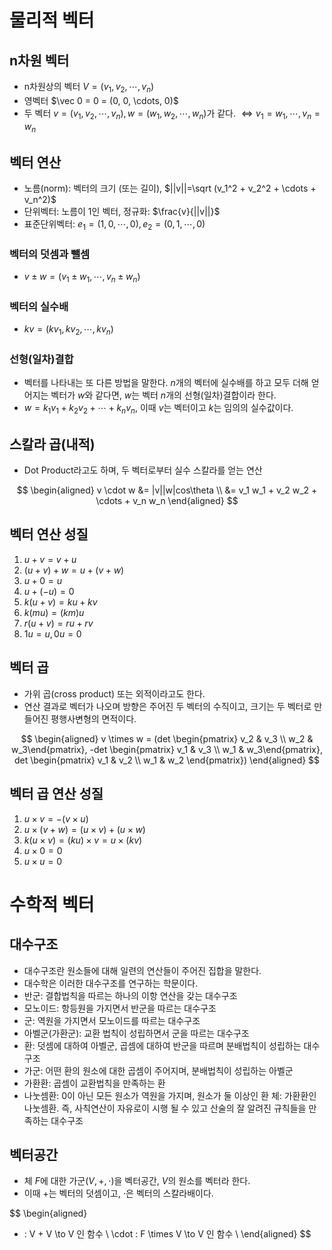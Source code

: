 # 물리적 벡터
## n차원 벡터
- n차원상의 벡터 $V=(v_1, v_2, \cdots, v_n)$
- 영벡터 $\vec 0 = 0 = (0, 0, \cdots, 0)$
- 두 벡터 $v=(v_1, v_2, \cdots, v_n), w=(w_1, w_2, \cdots, w_n)$가 같다. $\Leftrightarrow v_1=w_1, \cdots, v_n=w_n$
## 벡터 연산
- 노름(norm): 벡터의 크기 (또는 길이), $||v||=\sqrt (v_1^2 + v_2^2 + \cdots + v_n^2)$
- 단위벡터: 노름이 1인 벡터, 정규화: $\frac{v}{||v||}$
- 표준단위벡터: $e_1=(1, 0, \cdots, 0), e_2=(0, 1, \cdots, 0)$
### 벡터의 덧셈과 뺄셈
- $v \pm w = (v_1 \pm w_1, \cdots, v_n \pm w_n)$
### 벡터의 실수배
- $kv=(kv_1, kv_2, \cdots, kv_n)$
### 선형(일차)결합
- 벡터를 나타내는 또 다른 방법을 말한다. $n$개의 벡터에 실수배를 하고 모두 더해 얻어지는 벡터가 $w$와 같다면, $w$는 벡터 $n$개의 선형(일차)결합이라 한다.
- $w=k_1v_1 + k_2v_2 + \cdots + k_nv_n$, 이때 $v$는 벡터이고 $k$는 임의의 실수값이다.
## 스칼라 곱(내적)
- Dot Product라고도 하며, 두 벡터로부터 실수 스칼라를 얻는 연산

$$
\begin{aligned}
v \cdot w &= |v||w|cos\theta \\
&= v_1 w_1 + v_2 w_2 + \cdots + v_n w_n
\end{aligned}
$$

## 벡터 연산 성질
1. $u + v = v + u$
2. $(u + v) + w = u + (v + w)$
3. $u + 0 = u$
4. $u + (-u) = 0$
5. $k(u + v) = ku + kv$
6. $k(mu) = (km)u$
7. $r(u + v) = ru + rv$
8. $1u = u, 0u = 0$
## 벡터 곱
- 가위 곱(cross product) 또는 외적이라고도 한다.
- 연산 결과로 벡터가 나오며 방향은 주어진 두 벡터의 수직이고, 크기는 두 벡터로 만들어진 평행사변형의 면적이다.

$$
\begin{aligned}
v \times w = (det \begin{pmatrix} v_2 & v_3 \\
w_2 & w_3\end{pmatrix}, -det \begin{pmatrix} v_1 & v_3 \\
w_1 & w_3\end{pmatrix}, det \begin{pmatrix} v_1 & v_2 \\
w_1 & w_2 \end{pmatrix})
\end{aligned}
$$

## 벡터 곱 연산 성질
1. $u \times v = -(v \times u)$
2. $u \times (v + w) = (u \times v) + (u \times w)$
3. $k(u \times v) = (ku) \times v = u \times (kv)$
4. $u \times 0 = 0$
5. $u \times u = 0$
# 수학적 벡터
## 대수구조
- 대수구조란 원소들에 대해 일련의 연산들이 주어진 집합을 말한다.
- 대수학은 이러한 대수구조를 연구하는 학문이다.
- 반군: 결합법칙을 따르는 하나의 이항 연산을 갖는 대수구조
- 모노이드: 항등원을 가지면서 반군을 따르는 대수구조
- 군: 역원을 가지면서 모노이드를 따르는 대수구조
- 아벨군(가환군): 교환 법칙이 성립하면서 군을 따르는 대수구조
- 환: 덧셈에 대하여 아벨군, 곱셈에 대하여 반군을 따르며 분배법칙이 성립하는 대수구조
- 가군: 어떤 환의 원소에 대한 곱셈이 주어지며, 분배법칙이 성립하는 아벨군
- 가환환: 곱셈이 교환법칙을 만족하는 환
- 나눗셈환: 0이 아닌 모든 원소가 역원을 가지며, 원소가 둘 이상인 환
체: 가환환인 나눗셈환. 즉, 사칙연산이 자유로이 시행 될 수 있고 산술의 잘 알려진 규칙들을 만족하는 대수구조
## 벡터공간
- 체 $F$에 대한 가군($V, +, \cdot$)을 벡터공간, $V$의 원소를 벡터라 한다.
- 이때 $+$는 벡터의 덧셈이고, $\cdot$은 벡터의 스칼라배이다.

$$
\begin{aligned}
 + : V + V \to V 인 함수 \\
\cdot : F \times V \to V 인 함수 \\
\end{aligned}
$$